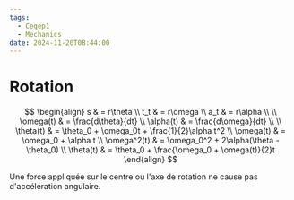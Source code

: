 ```yaml
---
tags:
  - Cegep1
  - Mechanics
date: 2024-11-20T08:44:00
---
```


# Rotation

$$
\begin{align}
s & = r\theta \\
t_t & = r\omega \\
a_t & = r\alpha \\
 \\
\omega(t) & = \frac{d\theta}{dt} \\
\alpha(t) & = \frac{d\omega}{dt} \\
 \\
\theta(t) & = \theta_0 + \omega_0t + \frac{1}{2}\alpha t^2 \\
\omega(t) & = \omega_0 + \alpha t \\
\omega^2(t) & = \omega_0^2 + 2\alpha(\theta - \theta_0) \\
\theta(t) & = \theta_0 + \frac{\omega_0 + \omega(t)}{2}t
\end{align}
$$

Une force appliquée sur le centre ou l'axe de rotation ne cause pas d'accélération angulaire.